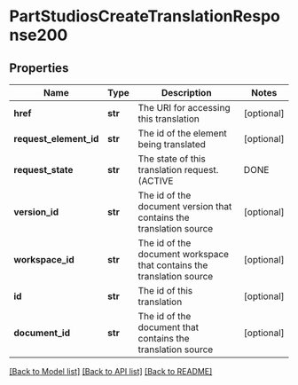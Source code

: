 # PartStudiosCreateTranslationResponse200

## Properties
Name | Type | Description | Notes
------------ | ------------- | ------------- | -------------
**href** | **str** | The URI for accessing this translation | [optional] 
**request_element_id** | **str** | The id of the element being translated | [optional] 
**request_state** | **str** | The state of this translation request. (ACTIVE|DONE|FAILED) | [optional] 
**version_id** | **str** | The id of the document version that contains the translation source | [optional] 
**workspace_id** | **str** | The id of the document workspace that contains the translation source | [optional] 
**id** | **str** | The id of this translation | [optional] 
**document_id** | **str** | The id of the document that contains the translation source | [optional] 

[[Back to Model list]](../README.md#documentation-for-models) [[Back to API list]](../README.md#documentation-for-api-endpoints) [[Back to README]](../README.md)


